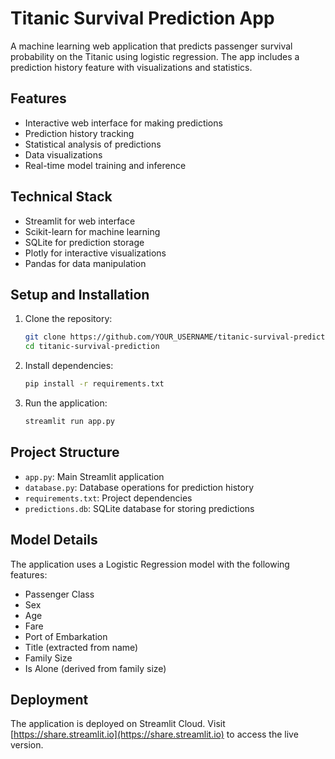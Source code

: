 # Titanic Survival Prediction App

A machine learning web application that predicts passenger survival probability on the Titanic using logistic regression. The app includes a prediction history feature with visualizations and statistics.

## Features

- Interactive web interface for making predictions
- Prediction history tracking
- Statistical analysis of predictions
- Data visualizations
- Real-time model training and inference

## Technical Stack

- Streamlit for web interface
- Scikit-learn for machine learning
- SQLite for prediction storage
- Plotly for interactive visualizations
- Pandas for data manipulation

## Setup and Installation

1. Clone the repository:
   ```bash
   git clone https://github.com/YOUR_USERNAME/titanic-survival-prediction.git
   cd titanic-survival-prediction
   ```

2. Install dependencies:
   ```bash
   pip install -r requirements.txt
   ```

3. Run the application:
   ```bash
   streamlit run app.py
   ```

## Project Structure

- `app.py`: Main Streamlit application
- `database.py`: Database operations for prediction history
- `requirements.txt`: Project dependencies
- `predictions.db`: SQLite database for storing predictions

## Model Details

The application uses a Logistic Regression model with the following features:
- Passenger Class
- Sex
- Age
- Fare
- Port of Embarkation
- Title (extracted from name)
- Family Size
- Is Alone (derived from family size)

## Deployment

The application is deployed on Streamlit Cloud. Visit [https://share.streamlit.io](https://share.streamlit.io) to access the live version. 
